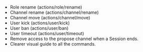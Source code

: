 - Role rename (actions/role/rename)
- Channel rename (actions/channel/rename)
- Channel move (actions/channel/move)
- User kick (actions/user/kick)
- User ban (actions/user/ban)
- User timeout (actions/user/timeout)
- Remove access to the propose channel when a Session ends.
- Clearer visual guide to all the commands.
